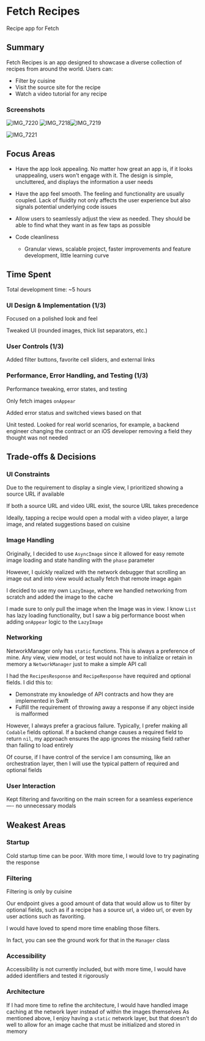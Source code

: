 # Fetch Recipes

Recipe app for Fetch

## Summary

Fetch Recipes is an app designed to showcase a diverse collection of recipes from around the world. Users can:

* Filter by cuisine
* Visit the source site for the recipe
* Watch a video tutorial for any recipe

### Screenshots
![IMG_7220](https://github.com/user-attachments/assets/b266d0b7-3b5c-4ba5-81f7-d3aade676604)
![IMG_7218](https://github.com/user-attachments/assets/9a7d12f5-4ba8-4510-840c-0e9b65be1c4b)![IMG_7219](https://github.com/user-attachments/assets/a0c3d64c-1405-4bf9-87af-4ce1c09f1492)

![IMG_7221](https://github.com/user-attachments/assets/819b96e9-450e-433a-ae53-e7e33020b19d)


## Focus Areas

* Have the app look appealing. No matter how great an app is, if it looks unappealing, users won't engage with it. The design is simple, uncluttered, and displays the information a user needs
  
* Have the app feel smooth. The feeling and functionality are usually coupled. Lack of fluidity not only affects the user experience but also signals potential underlying code issues
  
* Allow users to seamlessly adjust the view as needed. They should be able to find what they want in as few taps as possible
  
* Code cleanliness
   * Granular views, scalable project, faster improvements and feature development, little learning curve

## Time Spent

Total development time: ~5 hours

### UI Design & Implementation (1/3)

Focused on a polished look and feel

Tweaked UI (rounded images, thick list separators, etc.)

### User Controls (1/3)

Added filter buttons, favorite cell sliders, and external links

### Performance, Error Handling, and Testing (1/3)

Performance tweaking, error states, and testing

Only fetch images `onAppear`
  
Added error status and switched views based on that

Unit tested. Looked for real world scenarios, for example, a backend engineer changing the contract or an iOS developer removing a field they thought was not needed

## Trade-offs & Decisions 

### UI Constraints

Due to the requirement to display a single view, I prioritized showing a source URL if available

If both a source URL and video URL exist, the source URL takes precedence
  
Ideally, tapping a recipe would open a modal with a video player, a large image, and related suggestions based on cuisine

### Image Handling

Originally, I decided to use `AsyncImage` since it allowed for easy remote image loading and state handling with the `phase` parameter

However, I quickly realized with the network debugger that scrolling an image out and into view would actually fetch that remote image again

I decided to use my own `LazyImage`, where we handled networking from scratch and added the image to the cache

I made sure to only pull the image when the Image was in view. I know `List` has lazy loading functionality, but I saw a big performance boost when adding `onAppear` logic to the `LazyImage`

### Networking

NetworkManager only has `static` functions. This is always a preference of mine. Any view, view model, or test would not have to initialize or retain in memory a `NetworkManager` just to make a simple API call

I had the `RecipesResponse` and `RecipeResponse` have required and optional fields. I did this to:

* Demonstrate my knowledge of API contracts and how they are implemented in Swift
* Fulfill the requirement of throwing away a response if any object inside is malformed
    
However, I always prefer a gracious failure. Typically, I prefer making all `Codable` fields optional. If a backend change causes a required field to return `nil`, my approach ensures the app ignores the missing field rather than failing to load entirely

Of course, if I have control of the service I am consuming, like an orchestration layer, then I will use the typical pattern of required and optional fields

### User Interaction

Kept filtering and favoriting on the main screen for a seamless experience —- no unnecessary modals

## Weakest Areas

### Startup
Cold startup time can be poor. With more time, I would love to try paginating the response

### Filtering
Filtering is only by cuisine

Our endpoint gives a good amount of data that would allow us to filter by optional fields, such as if a recipe has a source url, a video url, or even by user actions such as favoriting.

I would have loved to spend more time enabling those filters.

In fact, you can see the ground work for that in the `Manager` class

### Accessibility
Accessibility is not currently included, but with more time, I would have added identifiers and tested it rigorously

### Architecture
If I had more time to refine the architecture, I would have handled image caching at the network layer instead of within the images themselves
As mentioned above, I enjoy having a `static` network layer, but that doesn't do well to allow for an image cache that must be initialized and stored in memory

